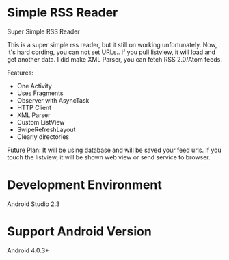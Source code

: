 # Simple RSS Reader

Super Simple RSS Reader

This is a super simple rss reader, but it still on working unfortunately.
Now, it's hard cording, you can not set URLs..
if you pull listview, it will load and get another data.
I did make XML Parser, you can fetch RSS 2.0/Atom feeds.

Features:
- One Activity
- Uses Fragments
- Observer with AsyncTask
- HTTP Client
- XML Parser
- Custom ListView
- SwipeRefreshLayout
- Clearly directories

Future Plan:
It will be using database and will be saved your feed urls.
If you touch the listview, it will be shown web view or send service to browser.

# Development Environment

Android Studio 2.3

# Support Android Version

Android 4.0.3+